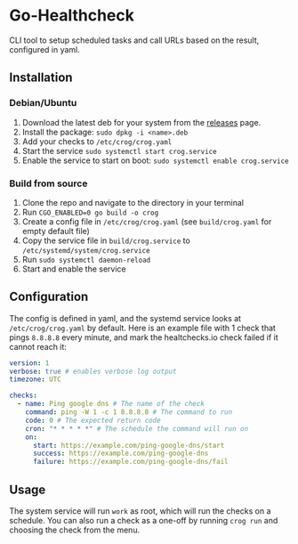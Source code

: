# Go-Healthcheck

CLI tool to setup scheduled tasks and call URLs based on the result, configured in yaml.

## Installation

### Debian/Ubuntu

1. Download the latest deb for your system from the [releases](https://github.com/henrywhitaker3/crog/releases) page.
2. Install the package: `sudo dpkg -i <name>.deb`
3. Add your checks to `/etc/crog/crog.yaml`
4. Start the service `sudo systemctl start crog.service`
5. Enable the service to start on boot: `sudo systemctl enable crog.service`

### Build from source

1. Clone the repo and navigate to the directory in your terminal
2. Run `CGO_ENABLED=0 go build -o crog`
3. Create a config file in `/etc/crog/crog.yaml` (see `build/crog.yaml` for empty default file)
4. Copy the service file in `build/crog.service` to `/etc/systemd/system/crog.service`
5. Run `sudo systemctl daemon-reload`
6. Start and enable the service

## Configuration

The config is defined in yaml, and the systemd service looks at `/etc/crog/crog.yaml` by default. Here is an example file with 1 check that pings `8.8.8.8` every minute, and mark the healtchecks.io check failed if it cannot reach it:

```yaml
version: 1
verbose: true # enables verbose log output
timezone: UTC

checks:
  - name: Ping google dns # The name of the check
    command: ping -W 1 -c 1 8.8.8.8 # The command to run
    code: 0 # The expected return code
    cron: "* * * * *" # The schedule the command will run on
    on:
      start: https://example.com/ping-google-dns/start
      success: https://example.com/ping-google-dns
      failure: https://example.com/ping-google-dns/fail
```

## Usage

The system service will run `work` as root, which will run the checks on a schedule. You can also run a check as a one-off by running `crog run` and choosing the check from the menu.

